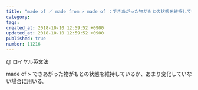 ```yaml
---
title: "made of ／ made from > made of ：できあがった物がもとの状態を維持している 2014-03-16"
category: 
tags: 
created_at: 2018-10-10 12:59:52 +0900
updated_at: 2018-10-10 12:59:52 +0900
published: true
number: 11216
---
```


@ ロイヤル英文法

made of > できあがった物がもとの状態を維持しているか、あまり変化していない場合に用いる。
